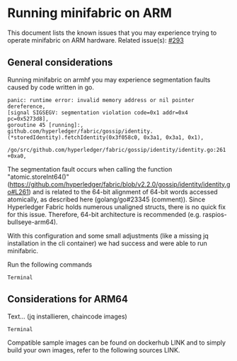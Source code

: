 # Running minifabric on ARM

This document lists the known issues that you may experience trying to operate minifabric on ARM hardware. 
Related issue(s): [#293](https://github.com/hyperledger-labs/minifabric/issues/293)

## General considerations

Running minifabric on armhf you may experience segmentation faults caused by code written in go.

```
panic: runtime error: invalid memory address or nil pointer dereference,
[signal SIGSEGV: segmentation violation code=0x1 addr=0x4 pc=0x5273d8],
goroutine 45 [running]:,
github.com/hyperledger/fabric/gossip/identity.(*storedIdentity).fetchIdentity(0x3f058c0, 0x3a1, 0x3a1, 0x1),
	/go/src/github.com/hyperledger/fabric/gossip/identity/identity.go:261 +0xa0,
```

The segmentation fault occurs when calling the function "atomic.storeInt64()"
(https://github.com/hyperledger/fabric/blob/v2.2.0/gossip/identity/identity.go#L261) and is related to the 64-bit alignment of 64-bit words accessed atomically, as described here (golang/go#23345 (comment)). Since Hyperledger Fabric holds numerous unaligned structs, there is no quick fix for this issue. Therefore, 64-bit architecture is recommended (e.g. raspios-bullseye-arm64).

With this configuration and some small adjustments (like a missing jq installation in the cli container) we had success and were able to run minifabric.


Run the following commands
```
Terminal
```

## Considerations for ARM64
Text... (jq installieren, chaincode images)
```
Terminal
```

Compatible sample images can be found on dockerhub LINK
and to simply build your own images, refer to the following sources LINK.